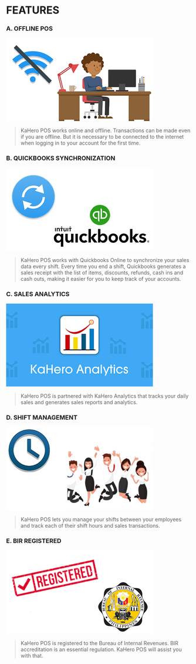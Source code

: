 # **FEATURES**

### A. OFFLINE POS

![offline](_features/1offline.jpg)

> KaHero POS works online and offline. Transactions can be
made even if you are offline. But it is necessary to be connected to
the internet when logging in to your account for the first time.

### B. QUICKBOOKS SYNCHRONIZATION

![qb](_features/2qb.png)

> KaHero POS works with Quickbooks Online to synchronize
your sales data every shift. Every time you end a shift, Quickbooks
generates a sales receipt with the list of items, discounts, refunds,
cash ins and cash outs, making it easier for you to keep track of
your accounts.

### C. SALES ANALYTICS

![analytics](_features/3analytics.jpg)

> KaHero POS is partnered with KaHero Analytics that tracks
your daily sales and generates sales reports and analytics.

### D. SHIFT MANAGEMENT

![shiftmanagement](_features/4employee.jpg)

> KaHero POS lets you manage your shifts between your
employees and track each of their shift hours and sales
transactions.

### E. BIR REGISTERED

![shiftmanagement](_features/5bir.jpg)

> KaHero POS is registered to the Bureau of Internal
Revenues. BIR accreditation is an essential regulation. KaHero
POS will assist you with that.
